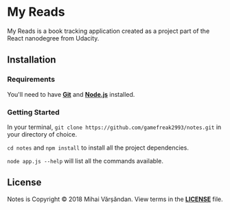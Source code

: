 # My Reads
My Reads is a book tracking application created as a project part of the React nanodegree from Udacity.
## Installation
### Requirements
You'll need to have [**Git**](https://git-scm.com/book/en/v2/Getting-Started-Installing-Git) and [**Node.js**](https://nodejs.org/en/) installed.
### Getting Started
In your terminal, `git clone https://github.com/gamefreak2993/notes.git` in your directory of choice.

`cd notes` and `npm install` to install all the project dependencies.

`node app.js --help` will list all the commands available.
## License
Notes is Copyright &copy; 2018 Mihai Vărșăndan. View terms in the [**LICENSE**](https://github.com/gamefreak2993/notes/blob/master/LICENSE.txt) file.